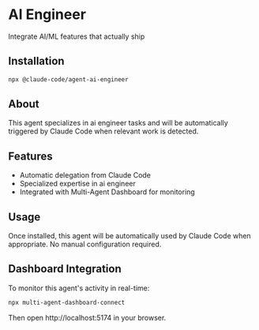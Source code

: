 # AI Engineer

Integrate AI/ML features that actually ship

## Installation

```bash
npx @claude-code/agent-ai-engineer
```

## About

This agent specializes in ai engineer tasks and will be automatically triggered by Claude Code when relevant work is detected.

## Features

- Automatic delegation from Claude Code
- Specialized expertise in ai engineer
- Integrated with Multi-Agent Dashboard for monitoring

## Usage

Once installed, this agent will be automatically used by Claude Code when appropriate. No manual configuration required.

## Dashboard Integration

To monitor this agent's activity in real-time:

```bash
npx multi-agent-dashboard-connect
```

Then open http://localhost:5174 in your browser.
